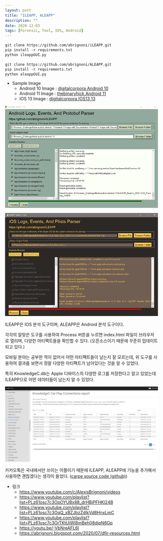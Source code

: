 ```yaml
---
layout: post
title: "ILEAPP, ALEAPP"
description: ""
date: 2020-12-03
tags: [Forensic, Tool, IOS, Android]
---
```

```
git clone https://github.com/abrignoni/iLEAPP.git
pip install -r requirements.txt
python ileappGUI.py

git clone https://github.com/abrignoni/ALEAPP.git
pip install -r requirements.txt
python aleappGUI.py
```

* Sample Image
    * Android 10 Image : <a href="https://digitalcorpora.org/corpora/cell-phones/android-10">digitalcorpora Android 10</a>
    * Android 11 Image : <a href="https://thebinaryhick.blog/2020/10/07/new-android-image-available-this-one-goes-to-11/">thebinaryhick Android 11</a>
    * IOS 13 Image : <a href="https://digitalcorpora.org/corpora/cell-phones/ios-13">digitalcorpora IOS13 13</a>

![ILEAPP](/assets/images/ILEAPP-ALEAPP/ALEAPP-01.png)

![ALEAPP](/assets/images/ILEAPP-ALEAPP/ILEAPP-01.png)

ILEAPP은 IOS 분석 도구이며, ALEAPP은 Android 분석 도구이다.

각각의 알맞은 도구를 사용하여 Process 버튼을 누르면 index.html 파일이 브라우저로 열리며, 다양한 아티팩트들을 확인할 수 있다. (오픈소스이기 때문에 꾸준히 업데이트 되고 있다.)

모바일 분야는 공부한 적이 없어서 어떤 아티팩트들이 남는지 잘 모르는데, 위 도구를 사용하여 결과를 보면서 정말 다양한 아티팩트가 남아있다는 것을 알 수 있었다.

특히 KnowledgeC.db는 Apple 디바이스의 다양한 로그를 저장한다고 알고 있었는데 ILEAPP으로 어떤 데이터들이 남는지 알 수 있었다.

![ILEAPP](/assets/images/ILEAPP-ALEAPP/ILEAPP-02.png)

카카오톡은 국내에서만 쓰이는 어플이기 때문에 ILEAPP, ALEAPP에 기능을 추가해서 사용하면 괜찮겠다는 생각이 들었다. (<a href="https://github.com/dfrc-korea/carpe/tree/master/modules/kakaotalk_mobile_decrypt">carpe source code (github)</a>)

* 링크
    * https://www.youtube.com/c/AlexisBrignoni/videos
    * https://www.youtube.com/playlist?list=PLz61osc7c3OpOYUBx88_drHBjPFHKl24B
    * https://www.youtube.com/playlist?list=PLz61osc7c3OqQ_xBZJbzZdIkVd8HnxLmC
    * https://www.youtube.com/playlist?list=PLz61osc7c3OrTKtUiWI8mBeh08djpN6Gp
    * https://youtu.be/-VbNreAFL6I
    * https://abrignoni.blogspot.com/2020/07/dfir-resources.html
